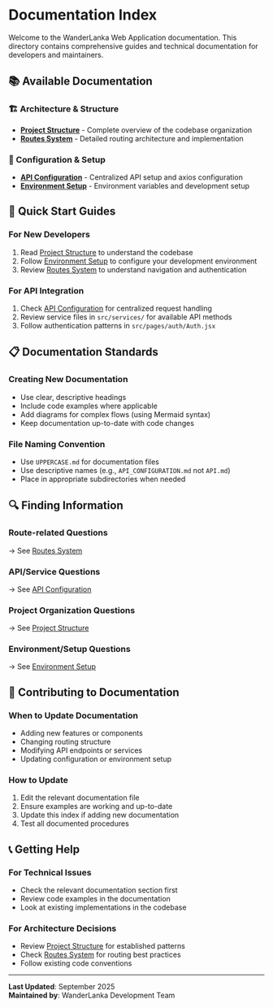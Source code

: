 # Documentation Index

Welcome to the WanderLanka Web Application documentation. This directory contains comprehensive guides and technical documentation for developers and maintainers.

## 📚 Available Documentation

### 🏗️ Architecture & Structure
- **[Project Structure](./PROJECT_STRUCTURE.md)** - Complete overview of the codebase organization
- **[Routes System](./ROUTES_SYSTEM.md)** - Detailed routing architecture and implementation

### 🔧 Configuration & Setup
- **[API Configuration](./API_CONFIGURATION.md)** - Centralized API setup and axios configuration
- **[Environment Setup](./ENVIRONMENT_SETUP.md)** - Environment variables and development setup

## 🚀 Quick Start Guides

### For New Developers
1. Read [Project Structure](./PROJECT_STRUCTURE.md) to understand the codebase
2. Follow [Environment Setup](./ENVIRONMENT_SETUP.md) to configure your development environment
3. Review [Routes System](./ROUTES_SYSTEM.md) to understand navigation and authentication

### For API Integration
1. Check [API Configuration](./API_CONFIGURATION.md) for centralized request handling
2. Review service files in `src/services/` for available API methods
3. Follow authentication patterns in `src/pages/auth/Auth.jsx`

## 📋 Documentation Standards

### Creating New Documentation
- Use clear, descriptive headings
- Include code examples where applicable
- Add diagrams for complex flows (using Mermaid syntax)
- Keep documentation up-to-date with code changes

### File Naming Convention
- Use `UPPERCASE.md` for documentation files
- Use descriptive names (e.g., `API_CONFIGURATION.md` not `API.md`)
- Place in appropriate subdirectories when needed

## 🔍 Finding Information

### Route-related Questions
→ See [Routes System](./ROUTES_SYSTEM.md)

### API/Service Questions
→ See [API Configuration](./API_CONFIGURATION.md)

### Project Organization Questions
→ See [Project Structure](./PROJECT_STRUCTURE.md)

### Environment/Setup Questions
→ See [Environment Setup](./ENVIRONMENT_SETUP.md)

## 🤝 Contributing to Documentation

### When to Update Documentation
- Adding new features or components
- Changing routing structure
- Modifying API endpoints or services
- Updating configuration or environment setup

### How to Update
1. Edit the relevant documentation file
2. Ensure examples are working and up-to-date
3. Update this index if adding new documentation
4. Test all documented procedures

## 📞 Getting Help

### For Technical Issues
- Check the relevant documentation section first
- Review code examples in the documentation
- Look at existing implementations in the codebase

### For Architecture Decisions
- Review [Project Structure](./PROJECT_STRUCTURE.md) for established patterns
- Check [Routes System](./ROUTES_SYSTEM.md) for routing best practices
- Follow existing code conventions

---

**Last Updated**: September 2025  
**Maintained by**: WanderLanka Development Team
